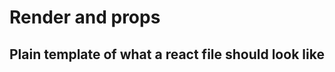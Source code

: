# Render and props

<!-- function Welcome(props) {  
	return <h1>Hello, {props.name}</h1>;
}

const root = ReactDOM.createRoot(document.getElementById('root'));
const element = <Welcome name="Sara" />;
root.render(element);

root creates document 
root.render passes element to Welcome function 
Welcome function passes name="Sara" as a prop 
Welcome function returns <h1> Hello, {props.name} </h1>; // props.name is important to be able to read the variable or the value of the variable 
displays Hello, Sara -->

## Plain template of what a react file should look like

<!-- import React from 'react';

class App extends React.Component {
	render() {
		<>  // Frag; placeholder until real code is added in
		</>
	}
}

export default App; // used to pass component to other component   -->
